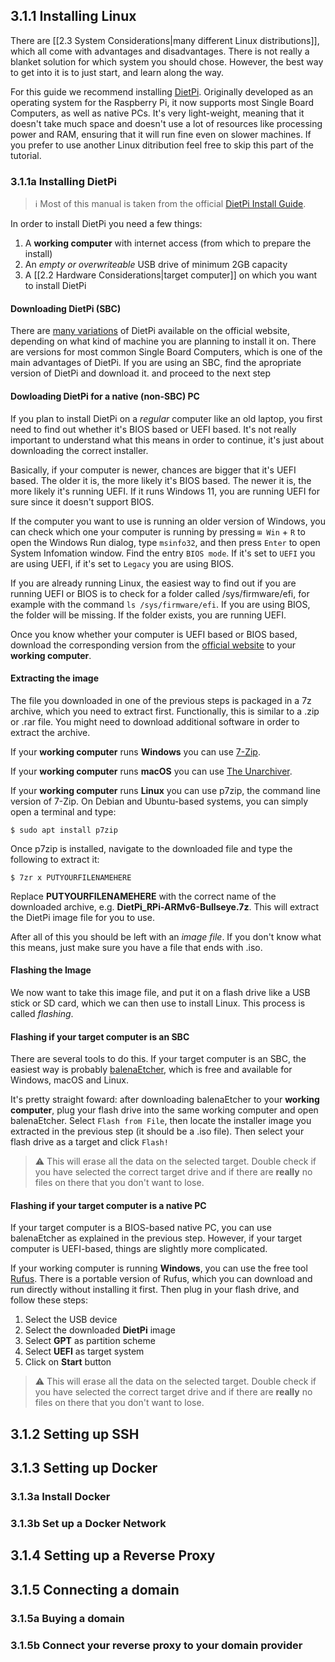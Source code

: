 ## 3.1.1 Installing Linux
There are [[2.3 System Considerations|many different Linux distributions]], which all come with advantages and disadvantages. There is not really a blanket solution for which system you should chose. However, the best way to get into it is to just start, and learn along the way. 

For this guide we recommend installing [DietPi](https://dietpi.com/). Originally developed as an operating system for the Raspberry Pi, it now supports most Single Board Computers, as well as native PCs. It's very light-weight, meaning that it doesn't take much space and doesn't use a lot of resources like processing power and RAM, ensuring that it will run fine even on slower machines. If you prefer to use another Linux ditribution feel free to skip this part of the tutorial.

### 3.1.1a Installing DietPi

> ℹ️ Most of this manual is taken from the official [DietPi Install Guide](https://dietpi.com/docs/install/).

In order to install DietPi you need a few things:

1. A **working computer** with internet access (from which to prepare the install)
2. An *empty or overwriteable* USB drive of minimum 2GB capacity
3. A [[2.2 Hardware Considerations|target computer]] on which you want to install DietPi

#### Downloading DietPi (SBC)
There are [many variations](https://dietpi.com/) of DietPi available on the official website, depending on what kind of machine you are planning to install it on. There are versions for most common Single Board Computers, which is one of the main advantages of DietPi. If you are using an SBC, find the apropriate version of DietPi and download it. and proceed to the next step

#### Dowloading DietPi for a native (non-SBC) PC
If you plan to install DietPi on a *regular* computer like an old laptop, you first need to find out whether it's BIOS based or UEFI based. It's not really important to understand what this means in order to continue, it's just about downloading the correct installer.

Basically, if your computer is newer, chances are bigger that it's UEFI based. The older it is, the more likely it's BIOS based. The newer it is, the more likely it's running UEFI. If it runs Windows 11, you are running UEFI for sure since it doesn't support BIOS.

If the computer you want to use is running an older version of Windows, you can check which one your computer is running by pressing `⊞ Win` + `R` to open the Windows Run dialog, type `msinfo32`, and then press `Enter` to open System Infomation window. Find the entry `BIOS mode`. If it's set to `UEFI` you are using UEFI, if it's set to `Legacy` you are using BIOS.

If you are already running Linux, the easiest way to find out if you are running UEFI or BIOS is to check for a folder called /sys/firmware/efi, for example with the command `ls /sys/firmware/efi`. If you are using BIOS, the folder will be missing. If the folder exists, you are running UEFI.

Once you know whether your computer is UEFI based or BIOS based, download the corresponding version from the [official website](https://dietpi.com/) to your **working computer**.

#### Extracting the image
The file you downloaded in one of the previous steps is packaged in a 7z archive, which you need to extract first. Functionally, this is similar to a .zip or .rar file. You might need to download additional software in order to extract the archive.

If your **working computer** runs **Windows** you can use [7-Zip](https://www.7-zip.org/).

If your **working computer** runs **macOS** you can use [The Unarchiver](https://wakaba.c3.cx/s/apps/unarchiver.html). 

If your **working computer** runs **Linux** you can use p7zip, the command line version of 7-Zip. On Debian and Ubuntu-based systems, you can simply open a terminal and type:

```
$ sudo apt install p7zip
```

Once p7zip is installed, navigate to the downloaded file and type the following to extract it:

```
$ 7zr x PUTYOURFILENAMEHERE
```

Replace **PUTYOURFILENAMEHERE** with the correct name of the downloaded archive, e.g. **DietPi_RPi-ARMv6-Bullseye.7z**. This will extract the DietPi image file for you to use.

After all of this you should be left with an *image file*. If you don't know what this means, just make sure you have a file that ends with .iso.

#### Flashing the Image
We now want to take this image file, and put it on a flash drive like a USB stick or SD card, which we can then use to install Linux. This process is called *flashing*.

#### Flashing if your target computer is an SBC
There are several tools to do this. If your target computer is an SBC, the easiest way is probably [balenaEtcher](https://www.balena.io/etcher/), which is free and available for Windows, macOS and Linux. 

It's pretty straight foward: after downloading balenaEtcher to your **working computer**, plug your flash drive into the same working computer and open balenaEtcher. Select `Flash from File`, then locate the installer image you extracted in the previous step (it should be a .iso file). Then select your flash drive as a target and click `Flash!`

> ⚠️ This will erase all the data on the selected target. Double check if you have selected the correct target drive and if there are **really** no files on there that you don't want to lose.

#### Flashing if your target computer is a native PC
If your target computer is a BIOS-based native PC, you can use balenaEtcher as explained in the previous step. However, if your target computer is UEFI-based, things are slightly more complicated.

If your working computer is running **Windows**, you can use the free tool [Rufus](https://rufus.ie/en/). There is a portable version of Rufus, which you can download and run directly without installing it first. Then plug in your flash drive, and follow these steps:

1.  Select the USB device
2.  Select the downloaded **DietPi** image
3.  Select **GPT** as partition scheme
4.  Select **UEFI** as target system
5.  Click on **Start** button

> ⚠️ This will erase all the data on the selected target. Double check if you have selected the correct target drive and if there are **really** no files on there that you don't want to lose.




## 3.1.2 Setting up SSH

## 3.1.3 Setting up Docker
### 3.1.3a Install Docker
### 3.1.3b Set up a Docker Network

## 3.1.4 Setting up a Reverse Proxy

## 3.1.5 Connecting a domain
### 3.1.5a Buying a domain
### 3.1.5b Connect your reverse proxy to your domain provider